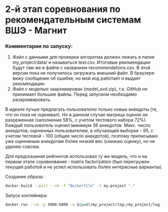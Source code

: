 ﻿# 2-й этап соревнования по рекомендательным системам ВШЭ - Магнит



### Комментарии по запуску:

1. Файл с данными для проверки алгоритма должен лежать в папке my_project/data/ и называться test.csv. Итоговые рекомендации будут там же в файле с названием recommendations.csv. В этой версии пока не получилось загружать внешний файл. В браузере вижу сообщение об ошибке, но мой код работает и выдает рекомендации.
2. Файл с моделью заархивирован (model_svd.zip), т.к. GitHub не принимает большие файлы. Перед запуском необходимо разархивировать.



В идеале лучше предлагать пользователю только новые анекдоты (те, что он пока не оценивал). Но в данном случае матрица оценок не разреженная (заполнение 58%, с учетом тестового набора 72%). Каждый пользователь оценил минимум 36 анекдотов. Макс. число анекдотов, оцененных пользователем, в обучающей выборке - 95, с учетом тестовой - 100 (общее число анекдотов), поэтому приписываю уже оценненым анекдотам более низкий вес (снижаю оценку), но не удаляю совсем.



Для предсказания рейтингов использовал ту же модель, что и на первом этапе соревнования - matrix factorization (был перегружен текущей работой и не успел использовать более интересные варианты).



Создание образа:



```bash
docker build --pull --rm -f "Dockerfile" -t my-project "."
```



Запуск контейнера:



``` bash
docker run --rm -p 5000:5000 -v $(pwd)/my_project/log:/my_project/log -v $(pwd)/my_project/data:/my_project/data --name my_script my-project:latest
```


